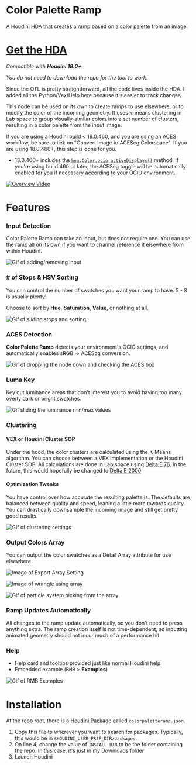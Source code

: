 # Color Palette Ramp
A Houdini HDA that creates a ramp based on a color palette from an image.

# [Get the HDA](https://github.com/jamesrobinsonvfx/colorpaletteramp/raw/0.8.0/source/otls/jamesr_colorpaletteramp.hda)

*Compatible with __Houdini 18.0+__*

*You do not need to download the repo for the tool to work*.

Since the OTL is pretty straightforward, all the code lives inside the HDA. I
added all the Python/Vex/Help here because it's easier to track changes.

This node can be used on its own to create ramps to use elsewhere, or to modify
the color of the incoming geometry. It uses k-means clustering in Lab space to
group visually-similar colors into a set number of clusters, resulting in a
color palette from the input image.

If you are using a Houdini build < 18.0.460, and you are using an ACES workflow,
be sure to tick on "Convert Image to ACEScg Colorspace". If you are using
18.0.460+, this step is done for you.

* 18.0.460+ includes the [`hou.Color.ocio_activeDisplays()`](https://www.sidefx.com/docs/houdini/hom/hou/Color.html)
method. If you're using build 460 or later, the ACEScg toggle
will be automatically enabled for you if necessary according to
your OCIO environment.

[![Overview Video](https://github.com/jamesrobinsonvfx/colorpaletteramp/blob/master/docs/images/vimeo_screenshot.png)](https://vimeo.com/423896113 "Color Palette Ramp Demo")

# Features

### Input Detection
Color Palette Ramp can take an input, but does not require one. You can use the
ramp all on its own if you want to channel reference it elsewhere from within
Houdini.

![Gif of adding/removing input](https://github.com/jamesrobinsonvfx/colorpaletteramp/blob/master/docs/images/auto_input.gif)

### \# of Stops & HSV Sorting
You can control the number of swatches you want your ramp to have. 5 - 8 is
usually plenty!

Choose to sort by __Hue__, __Saturation__, __Value__, or nothing at all.

![Gif of sliding stops and sorting](https://github.com/jamesrobinsonvfx/colorpaletteramp/blob/master/docs/images/stops_and_sort.gif)

### ACES Detection
__Color Palette Ramp__ detects your environment's OCIO settings, and automatically
enables sRGB -> ACEScg conversion.

![Gif of dropping the node down and checking the ACES box](https://github.com/jamesrobinsonvfx/colorpaletteramp/blob/master/docs/images/aces_detect.gif)

### Luma Key
Key out luminance areas that don't interest you to avoid having too many overly
dark or bright swatches.

![Gif sliding the luminance min/max values](https://github.com/jamesrobinsonvfx/colorpaletteramp/blob/master/docs/images/luma_keyer.gif)

### Clustering
#### VEX or Houdini Cluster SOP
Under the hood, the color clusters are calculated using the K-Means algorithm.
You can choose between a VEX implementation or the Houdini Cluster SOP. All
calculations are done in Lab space using [Delta E 76](http://zschuessler.github.io/DeltaE/learn/). In the future, this
would hopefully be changed to [Delta E 2000](http://zschuessler.github.io/DeltaE/learn/)

#### Optimization Tweaks
You have control over how accurate the resulting palette is. The defaults are
balanced between quality and speed, leaning a little more towards quality. You
can drastically downsample the incoming image and still get pretty good results.

![Gif of clustering settings](https://github.com/jamesrobinsonvfx/colorpaletteramp/blob/master/docs/images/cluster_settings.gif)

### Output Colors Array
You can output the color swatches as a Detail Array attribute for use elsewhere.

![Image of Export Array Setting](https://github.com/jamesrobinsonvfx/colorpaletteramp/blob/master/docs/images/export_array1.png)

![Image of wrangle using array](https://github.com/jamesrobinsonvfx/colorpaletteramp/blob/master/docs/images/export_array2.png)

![Gif of particle system picking from the array](https://github.com/jamesrobinsonvfx/colorpaletteramp/blob/master/docs/images/export_array3.gif)

### Ramp Updates Automatically
All changes to the ramp update automatically, so you don't need to press anything
extra. The ramp creation itself is not time-dependent, so inputting animated geometry should not incur much of a performance hit


### Help
* Help card and tooltips provided just like normal Houdini help.
* Embedded example (<kbd>RMB</kbd> > __Examples__)

![Gif of RMB Examples](https://github.com/jamesrobinsonvfx/colorpaletteramp/blob/master/docs/images/embedded_example.gif)


# Installation

At the repo root, there is a [Houdini
Package](https://www.sidefx.com/docs/houdini/ref/plugins.html) called
`colorpaletteramp.json`.
1. Copy this file to wherever you want to search for packages. Typically, this
   would be in `$HOUDINI_USER_PREF_DIR/packages`.
2. On line 4, change the value of `INSTALL_DIR` to be the folder containing the
   repo. In this case, it's just in my Downloads folder
3. Launch Houdini